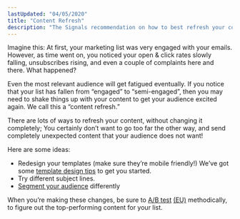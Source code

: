 ```yaml
---
lastUpdated: "04/05/2020"
title: "Content Refresh"
description: "The Signals recommendation on how to best refresh your content."
---
```

 
Imagine this: At first, your marketing list was very engaged with your emails. However, as time went on, you noticed your open & click rates slowly falling, unsubscribes rising, and even a couple of complaints here and there. What happened? 

Even the most relevant audience will get fatigued eventually. If you notice that your list has fallen from “engaged” to “semi-engaged”, then you may need to shake things up with your content to get your audience excited again. We call this a “content refresh.” 

There are lots of ways to refresh your content, without changing it completely; You certainly don’t want to go too far the other way, and send completely unexpected content that your audience does not want!

Here are some ideas:
* Redesign your templates (make sure they’re mobile friendly!) We’ve got some [template design tips](https://www.sparkpost.com/blog/anatomy-great-email-template/) to get you started.
* Try different subject lines.
* [Segment your audience](/docs/signals/segmentation) differently


When you’re making these changes, be sure to [A/B test](https://app.sparkpost.com/ab-testing) [(EU)](https://app.eu.sparkpost.com/ab-testing) methodically, to figure out the top-performing content for your list.
